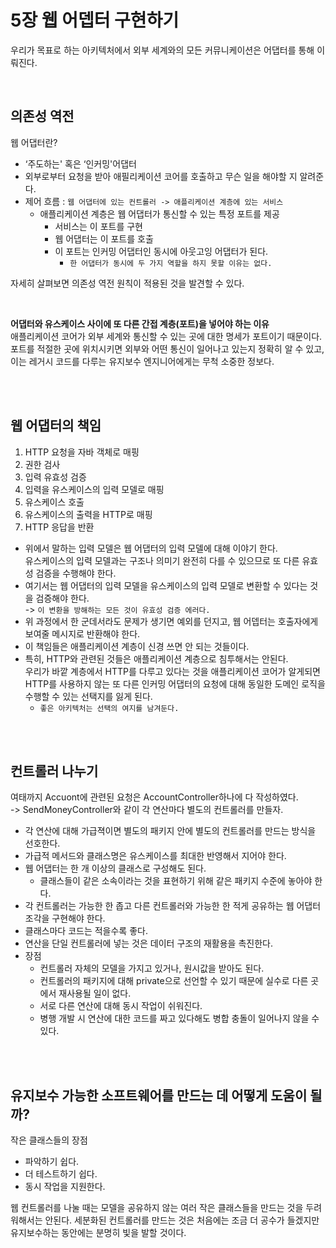 # 5장 웹 어뎁터 구현하기

  우리가 목표로 하는 아키텍처에서 외부 세계와의 모든 커뮤니케이션은 어댑터를 통해 이뤄진다.

<br/>

## 의존성 역전

웹 어댑터란?
- ‘주도하는' 혹은 ‘인커밍'어댑터
- 외부로부터 요청을 받아 애필리케이션 코어를 호출하고 무슨 일을 해야할 지 알려준다. 
- 제어 흐름 : `웹 어댑터에 있는 컨트롤러 -> 애플리케이션 계층에 있는 서비스`
    - 애플리케이션 계층은 웹 어댑터가 통신할 수 있는 특정 포트를 제공
        - 서비스는 이 포트를 구현
        - 웹 어댑터는 이 포트를 호출
        - 이 포트는 인커밍 어댑터인 동시에 아웃고잉 어댑터가 된다.
            - `한 어댑터가 동시에 두 가지 역할을 하지 못할 이유는 없다.`

자세히 살펴보면 의존성 역전 원칙이 적용된 것을 발견할 수 있다.

  <br/>

**어댑터와 유스케이스 사이에 또 다른 간접 계층(포트)을 넣어야 하는 이유**  
애플리케이션 코어가 외부 세계와 통신할 수 있는 곳에 대한 명세가 포트이기 때문이다.  
포트를 적절한 곳에 위치시키면 외부와 어떤 통신이 일어나고 있는지 정확히 알 수 있고, 이는 레거시 코드를 다루는 유지보수 엔지니어에게는 무척 소중한 정보다.

<br/>
<br/>  

## 웹 어댑터의 책임

1. HTTP 요청을 자바 객체로 매핑
2. 권한 검사
3. 입력 유효성 검증
4. 입력을 유스케이스의 입력 모델로 매핑
5. 유스케이스 호출
6. 유스케이스의 출력을 HTTP로 매핑
7. HTTP 응답을 반환

  

- 위에서 말하는 입력 모델은 웹 어댑터의 입력 모델에 대해 이야기 한다.  
 유스케이스의 입력 모델과는 구조나 의미기 완전히 다를 수 있으므로 또 다른 유효성 검증을 수행해야 한다. 
- 여기서는 웹 어댑터의 입력 모델을 유스케이스의 입력 모델로 변환할 수 있다는 것을 검증해야 한다.  
-> `이 변환을 방해하는 모든 것이 유효성 검증 에러다.`
- 위 과정에서 한 군데서라도 문제가 생기면 예외를 던지고, 웹 어뎁터는 호출자에게 보여줄 메시지로 반환해야 한다. 
- 이 책임들은 애플리케이션 계층이 신경 쓰면 안 되는 것들이다.
- 특히, HTTP와 관련된 것들은 애플리케이션 계층으로 침투해서는 안된다.  
우리가 바깥 계층에서 HTTP를 다루고 있다는 것을 애플리케이션 코어가 알게되면 HTTP를 사용하지 않는 또 다른 인커밍 어댑터의 요청에 대해 동일한 도메인 로직을 수행할 수 있는 선택지를 잃게 된다.  
    -  `좋은 아키텍처는 선택의 여지를 남겨둔다.`


 <br/>
 <br/> 

## 컨트롤러 나누기

여태까지 Accuont에 관련된 요청은 AccountController하나에 다 작성하였다.  
-> SendMoneyController와 같이 각 연산마다 별도의 컨트롤러를 만들자.

- 각 연산에 대해 가급젹이면 별도의 패키지 안에 별도의 컨트롤러를 만드는 방식을 선호한다. 
- 가급적 메서드와 클래스명은 유스케이스를 최대한 반영해서 지어야 한다.  
- 웹 어댑터는 한 개 이상의 클래스로 구성해도 된다.
    - 클래스들이 같은 소속이라는 것을 표현하기 위해 같은 패키지 수준에 놓아야 한다. 
- 각 컨트롤러는 가능한 한 좁고 다른 컨트롤러와 가능한 한 적게 공유하는 웹 어댑터 조각을 구현해야 한다.
- 클래스마다 코드는 적을수록 좋다.   
- 연산을 단일 컨트롤러에 넣는 것은 데이터 구조의 재활용을 촉진한다.
- 장점 
    - 컨트롤러 자체의 모델을 가지고 있거나, 원시값을 받아도 된다.
    - 컨트롤러의 패키지에 대해 private으로 선언할 수 있기 때문에 실수로 다른 곳에서 재사용될 일이 없다.   
    - 서로 다른 연산에 대해 동시 작업이 쉬워진다.
    - 병행 개발 시 연산에 대한 코드를 짜고 있다해도 병합 충돌이 일어나지 않을 수 있다.

<br/>
<br/>

## 유지보수 가능한 소프트웨어를 만드는 데 어떻게 도움이 될까?

작은 클래스들의 장점
- 파악하기 쉽다.
- 더 테스트하기 쉽다.
- 동시 작업을 지원한다. 

웹 컨트롤러를 나눌 때는 모델을 공유하지 않는 여러 작은 클래스들을 만드는 것을 두려워해서는 안된다. 세분화된 컨트롤러를 만드는 것은 처음에는 조금 더 공수가 들겠지만 유지보수하는 동안에는 분명히 빛을 발할 것이다.


